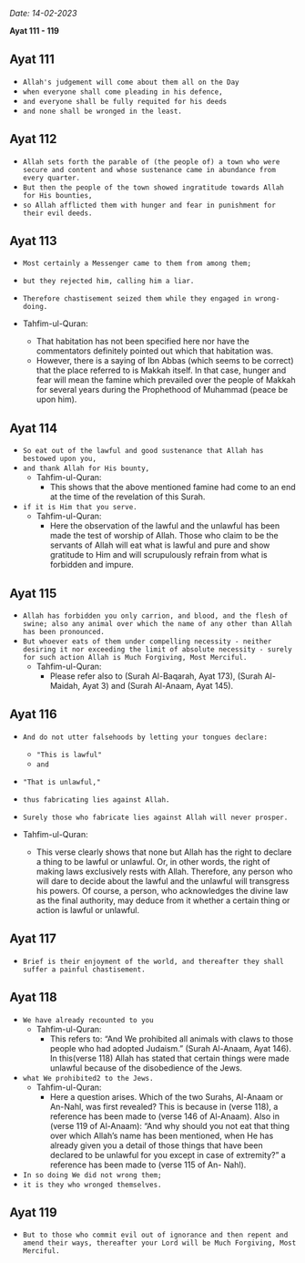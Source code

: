 *Date: 14-02-2023*

**Ayat 111 - 119**

## Ayat 111

- `Allah's judgement will come about them all on the Day`
- `when everyone shall come pleading in his defence,`
- `and everyone shall be fully requited for his deeds`
- `and none shall be wronged in the least.`

## Ayat 112

- `Allah sets forth the parable of (the people of) a town who were secure and content and whose sustenance came in abundance from every quarter.`
- `But then the people of the town showed ingratitude towards Allah for His bounties,`
- `so Allah afflicted them with hunger and fear in punishment for their evil deeds.`

## Ayat 113

- `Most certainly a Messenger came to them from among them;`
- `but they rejected him, calling him a liar.`
- `Therefore chastisement seized them while they engaged in wrong-doing.`

- Tahfim-ul-Quran:
  - That habitation has not been specified here nor have the commentators definitely pointed out which that habitation was. 
  - However, there is a saying of Ibn Abbas (which seems to be correct) that the place referred to is Makkah itself. In that case, hunger and fear will mean the famine which prevailed over the people of Makkah for several years during the Prophethood of Muhammad (peace be upon him).

## Ayat 114

- `So eat out of the lawful and good sustenance that Allah has bestowed upon you,`
- `and thank Allah for His bounty,`
  - Tahfim-ul-Quran:
    - This shows that the above mentioned famine had come to an end at the time of the revelation of this Surah.
- `if it is Him that you serve.`
  - Tahfim-ul-Quran:
    - Here the observation of the lawful and the unlawful has been made the test of worship of Allah. Those who claim to be the servants of Allah will eat what is lawful and pure and show gratitude to Him and will scrupulously refrain from what is forbidden and impure.

## Ayat 115

- `Allah has forbidden you only carrion, and blood, and the flesh of swine; also any animal over which the name of any other than Allah has been pronounced.`
- `But whoever eats of them under compelling necessity - neither desiring it nor exceeding the limit of absolute necessity - surely for such action Allah is Much Forgiving, Most Merciful.`
  - Tahfim-ul-Quran:
    - Please refer also to (Surah Al-Baqarah, Ayat 173), (Surah Al-Maidah, Ayat 3) and (Surah Al-Anaam, Ayat 145).

## Ayat 116

- `And do not utter falsehoods by letting your tongues declare:`
  - `"This is lawful"`
  - `and`
- `"That is unlawful,"`
- `thus fabricating lies against Allah.`
- `Surely those who fabricate lies against Allah will never prosper.`

- Tahfim-ul-Quran:
  - This verse clearly shows that none but Allah has the right to declare a thing to be lawful or unlawful. Or, in other words, the right of making laws exclusively rests with Allah. Therefore, any person who will dare to decide about the lawful and the unlawful will transgress his powers. Of course, a person, who acknowledges the divine law as the final authority, may deduce from it whether a certain thing or action is lawful or unlawful.

## Ayat 117

- `Brief is their enjoyment of the world, and thereafter they shall suffer a painful chastisement.`

## Ayat 118

- `We have already recounted to you`
  - Tahfim-ul-Quran:
    - This refers to: “And We prohibited all animals with claws to those people who had adopted Judaism.” (Surah Al-Anaam, Ayat 146). In this(verse 118) Allah has stated that certain things were made unlawful because of the disobedience of the Jews.
- `what We prohibited2 to the Jews.`
  - Tahfim-ul-Quran:
    - Here a question arises. Which of the two Surahs, Al-Anaam or An-Nahl, was first revealed? This is because in (verse 118), a reference has been made to (verse 146 of Al-Anaam). Also in (verse 119 of Al-Anaam): “And why should you not eat that thing over which Allah’s name has been mentioned, when He has already given you a detail of those things that have been declared to be unlawful for you except in case of extremity?” a reference has been made to (verse 115 of An- Nahl).
- `In so doing We did not wrong them;`
- `it is they who wronged themselves.`

## Ayat 119

- `But to those who commit evil out of ignorance and then repent and amend their ways, thereafter your Lord will be Much Forgiving, Most Merciful.`